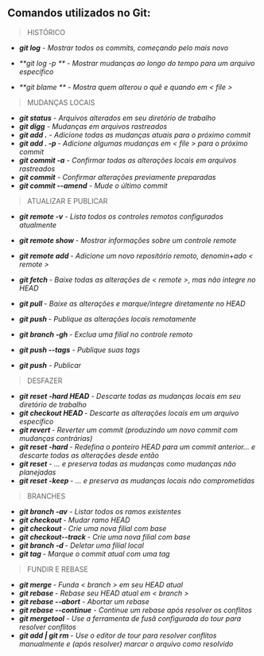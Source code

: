 ## Comandos utilizados no Git:

> HISTÓRICO

- _**git log**_ - _Mostrar todos os commits, começando pelo mais novo_

- _**git log -p <file> **_ - _Mostrar mudanças ao longo do tempo para um arquivo específico_

- _**git blame <file> **_ - _Mostra quem alterou o quê e quando em < file >_

  

> MUDANÇAS LOCAIS

- _**git status**_ - _Arquivos alterados em seu diretório de trabalho_
- _**git digg**_ - _Mudanças em arquivos rastreados_
- _**git add .**_ - _Adicione todas as mudanças atuais para o próximo commit_
- _**git add . -p <file>**_ - _Adicione algumas mudanças em < file > para o próximo commit_
- _**git commit -a**_ - _Confirmar todas as alterações locais em arquivos rastreados_
- _**git commit**_ - _Confirmar alterações previamente preparadas_
- _**git commit --amend**_ - _Mude o último commit_



> ATUALIZAR E PUBLICAR

- _**git remote -v**_ - _Lista todos os controles remotos configurados atualmente_
- _**git remote show <remote>**_ - _Mostrar informações sobre um controle remote_
- _**git remote add <shortname> <url>**_ - _Adicione um novo repositório remoto, denomin+ado < remote >_
- _**git fetch <remote>**_ - _Baixe todas as alterações de < remote >, mas não integre no HEAD_

- _**git pull <remote> <branch>**_ - _Baixe as alterações e marque/integre diretamente no HEAD_
- _**git push <remote> <branch>**_ - _Publique as alterações locais remotamente_
- _**git branch -gh <remote branch>**_  - _Exclua uma filial no controle remoto_
- _**git push --tags**_ - _Publique suas tags_
- _**git push**_ - _Publicar_



> DESFAZER

- _**git reset -hard HEAD**_ - _Descarte todas as mudanças locais em seu diretório de trabalho_
- _**git checkout HEAD <file>**_ - _Descarte as alterações locais em um arquivo específico_
- _**git revert <commit>**_ - _Reverter um commit (produzindo um novo commit com mudanças contrárias)_
- _**git reset -hard <commit>**_ - _Redefina o ponteiro HEAD para um commit anterior... e descarte todas as alterações desde então_
- _**git reset <commit>**_ - _... e preserva todas as mudanças como mudanças não planejadas_
- _**git reset -keep <commit>**_ - _... e preserva as mudanças locais não comprometidas_



> BRANCHES

- _**git branch -av**_ - _Listar todos os ramos existentes_
- _**git checkout <branch>**_ - _Mudar ramo HEAD_
- _**git checkout <new-branch>**_ - _Crie uma nova filial com base_
- _**git checkout--track <remote branch>**_ - _Crie uma nova filial com base_
- _**git branch -d <branch>**_ - _Deletar uma filial local_
- _**git tag <tag-name>**_ - _Marque o commit atual com uma tag_



> FUNDIR E REBASE

- _**git merge <branch>**_ - _Funda < branch > em seu HEAD atual_
- _**git rebase <branch>**_ - _Rebase seu HEAD atual em < branch >_
- _**git rebase --abort**_ - _Abortar um rebase_
- _**git rebase --continue**_ - _Continue um rebase após resolver os conflitos_
- _**git mergetool**_ - _Use a ferramenta de fusã configurada do tour para resolver conflitos_
- _**git add <resolved-file> | git rm <resolved-file>**_ - _Use o editor de tour para resolver conflitos manualmente e (após resolver) marcar o arquivo como resolvido_